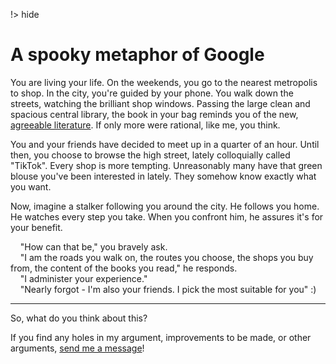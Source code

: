 !> hide

<head>
    <title>A spooky metaphor of Google</title>
    <meta name="permalinks" content="enabled"> <!-- part of JS on icelk.dev & kvarn.org, options: disabled|enabled|not-titles -->
    <meta name="description" content="A narrative story about how Big Tech - and especially Google - is all around us, affecting our every move.">
</head>

# A spooky metaphor of Google

You are living your life. On the weekends, you go to the nearest metropolis to shop.
In the city, you're guided by your phone. You walk down the streets, watching the brilliant shop windows.
Passing the large clean and spacious central library, the book in your bag reminds you of the new, [agreeable literature](bubbles.). If only more were rational, like me, you think.

You and your friends have decided to meet up in a quarter of an hour.
Until then, you choose to browse the high street, lately colloquially called "TikTok".
Every shop is more tempting. Unreasonably many have that green blouse you've been interested in lately.
They somehow know exactly what you want.

Now, imagine a stalker following you around the city. He follows you home. He watches every step you take.
When you confront him, he assures it's for your benefit.

<p style="white-space: pre-wrap"><!--
-->    "How can that be," you bravely ask.
    "I am the roads you walk on, the routes you choose, the shops you buy from, the content of the books you read," he responds.
    "I administer your experience."
    "Nearly forgot - I'm also your friends. I pick the most suitable for you" :)
</p>

---

So, what do you think about this?

If you find any holes in my argument, improvements to be made, or other arguments,
[send me a message](mailto:Icelk<main@icelk.dev>?subject=Article:%20Privacy%20-%20stalker&body=I%20have%20some%20suggestions...)!
